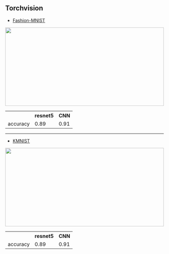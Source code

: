 ## Torchvision


* [Fashion-MNIST](https://github.com/Yeonwoo-Kim/Pytorch/tree/master/Fashion-MNIST)

<img src="https://user-images.githubusercontent.com/50096655/86315783-0b455280-bc66-11ea-85c6-303ab6077b9c.png" width="100%" height="250"></img>


<table>
  <th> </th>
  <th>resnet5</th>
  <th>CNN</th>
  <tr>
    <td style=>accuracy</td>
    <td>0.89</td>
    <td>0.91</td>
  </tr>
</table>

<hr>


* [KMNIST](https://github.com/Yeonwoo-Kim/Pytorch/tree/master/Fashion-MNIST)

<img src="https://user-images.githubusercontent.com/50096655/86315844-4b0c3a00-bc66-11ea-8769-f83c94c7a459.png" width="100%" height="250"></img>

<table>
  <th> </th>
  <th>resnet5</th>
  <th>CNN</th>
  <tr>
    <td>accuracy</td>
    <td>0.89</td>
    <td>0.91</td>
  </tr>
</table>
  
